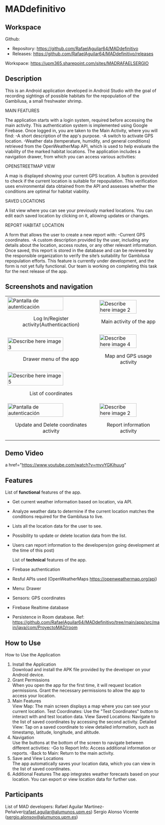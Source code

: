 # MADdefinitivo

## Workspace 
Github:  
- Repository: https://github.com/RafaelAguilar64/MADdefinitivo
- Releases: https://github.com/RafaelAguilar64/MADdefinitivo/releases  

Workspace: https://upm365.sharepoint.com/sites/MADRAFAELSERGIO  
  

## Description
This is an Android application developed in Android Studio with the goal of recording sightings of possible 
habitats for the repopulation of the Gambilusa, a small freshwater shrimp.

MAIN FEATURES

The application starts with a login system, required before accessing the main activity. This authentication system is implemented using Google Firebase.
Once logged in, you are taken to the Main Activity, where you will find:
    -A short description of the app's purpose.
    -A switch to activate GPS location.
    -Weather data (temperature, humidity, and general conditions) retrieved from the OpenWeatherMap API, 
     which is used to help evaluate the viability of the marked habitat locations.
The application includes a navigation drawer, from which you can access various activities:

OPENSTREETMAP VIEW

A map is displayed showing your current GPS location.
A button is provided to check if the current location is suitable for repopulation. This verification uses 
environmental data obtained from the API and assesses whether the conditions are optimal for habitat viability.

SAVED LOCATIONS

A list view where you can see your previously marked locations.
You can edit each saved location by clicking on it, allowing updates or changes.

REPORT HABITAT LOCATION

A form that allows the user to create a new report with:
    -Current GPS coordinates.
    -A custom description provided by the user, including any details about the location,
     access routes, or any other relevant information.
Once saved, this report is stored in the database and can be reviewed by the responsible 
organization to verify the site’s suitability for Gambilusa repopulation efforts.
This feature is currently under development, and the form is not yet fully functional. Our team is working on completing this task for the next release of the app.

## Screenshots and navigation
<table>
  <tr>
    <td>
      <img src="https://raw.githubusercontent.com/RafaelAguilar64/MADdefinitivo/main/images/authentication.PNG" width="80%" alt="Pantalla de autenticación"/>
      <p align="center">Log In/Register activity(Authenticaction)</p>
    </td>
    <td>
      <img src="https://raw.githubusercontent.com/RafaelAguilar64/MADdefinitivo/main/images/main.PNG" width="80%" alt="Describe here image 2"/>
      <p align="center">Main activity of the app</p>
    </td>
  </tr>
  <tr>
    <td>
      <img src="https://raw.githubusercontent.com/RafaelAguilar64/MADdefinitivo/main/images/drawermenu.PNG" width="80%" alt="Describe here image 3"/>
      <p align="center">Drawer menu of the app</p>
    </td>
    <td>
      <img src="https://raw.githubusercontent.com/RafaelAguilar64/MADdefinitivo/main/images/openstreetmaps.PNG" width="80%" alt="Describe here image 4"/>
      <p align="center">Map and GPS usage activity</p>
    </td>
  </tr>
  <tr>
    <td>
      <img src="https://raw.githubusercontent.com/RafaelAguilar64/MADdefinitivo/main/images/secondactivity.PNG" width="80%" alt="Describe here image 5"/>
      <p align="center">List of coordinates</p>
    </td>
    <td>
    </td>
  </tr>
  <tr>
    <td>
      <img src="https://raw.githubusercontent.com/RafaelAguilar64/MADdefinitivo/main/images/thirdactivity.PNG" width="80%" alt="Pantalla de autenticación"/>
      <p align="center">Update and Delete coordinates activity</p>
    </td>
    <td>
      <img src="https://raw.githubusercontent.com/RafaelAguilar64/MADdefinitivo/main/images/reportinfo.PNG" width="80%" alt="Describe here image 2"/>
      <p align="center">Report information activity</p>
    </td>
  </tr>
  
</table>

## Demo Video

a href="https://www.youtube.com/watch?v=mvvYGKihuug"


## Features
List of **functional** features of the app.
- Get current weather information based on location, via API.
- Analyze weather data to determine if the current location matches the conditions required for the Gambilusa to live.
- Lists all the location data for the user to see.
- Possibility to update or delete location data from the list.
- Users can report information to the developers(on going development at the time of this post)

  List of **technical** features of the app.
- Firebase authentication
- Resful APIs used (OpenWeatherMaps https://openweathermap.org/api)
- Menu: Drawer
- Sensors: GPS coordinates
- Firebase Realtime database
- Persistence in Room database. Ref: https://github.com/RafaelAguilar64/MADdefinitivo/tree/main/app/src/main/java/com/ProyectoMAD/room

## How to Use

How to Use the Application
1. Install the Application  
  Download and install the APK file provided by the developer on your Android device.
2. Grant Permissions  
  When you open the app for the first time, it will request location permissions. Grant the necessary permissions to allow the app to access your location.
3. Main Features  
  View Map: The main screen displays a map where you can see your current location.
  Test Coordinates: Use the "Test Coordinates" button to interact with and test location data.
  View Saved Locations: Navigate to the list of saved coordinates by accessing the second activity.
  Detailed View: Tap on a saved coordinate to view detailed information, such as timestamp, latitude, longitude, and altitude.
4. Navigation  
  Use the buttons at the bottom of the screen to navigate between different activities:
    -Go to Report Info: Access additional information or reports.
    -Back to Main: Return to the main activity.
5. Save and View Locations  
  The app automatically saves your location data, which you can view in the list of saved coordinates.
6. Additional Features
  The app integrates weather forecasts based on your location.
  You can export or view location data for further use.

## Participants
List of MAD developers:
Rafael Aguilar Martinez-Peñalver(rafael.aguilar@alumunos.upm.es)
Sergio Alonso Vicente (sergio.alonsov@alumunos.upm.es)
